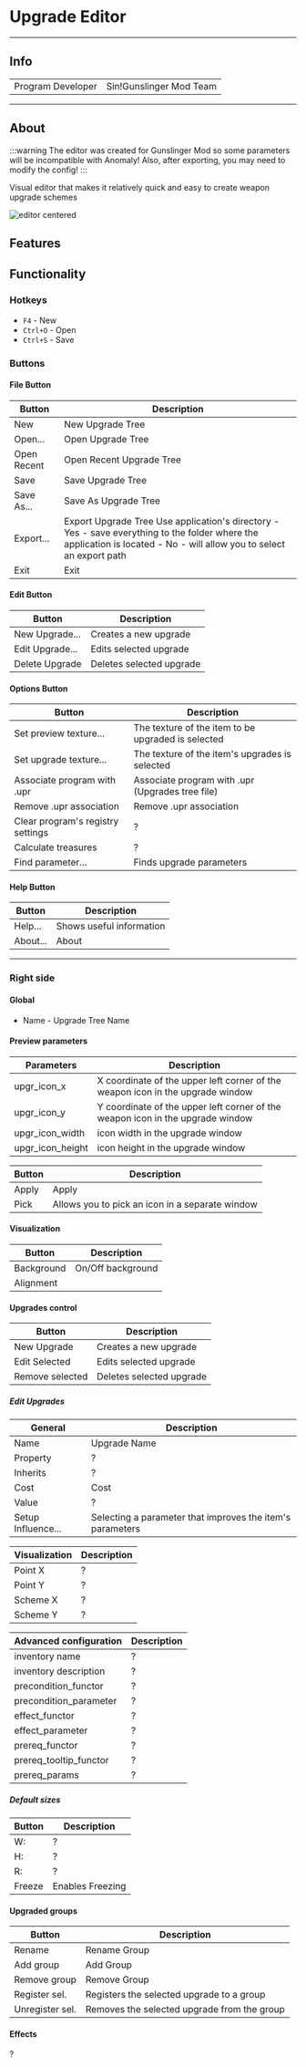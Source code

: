 # Upgrade Editor

___

## Info

|  |  |
|---|---|
| Program Developer | Sin!Gunslinger Mod Team |

___

## About

:::warning
The editor was created for Gunslinger Mod so some parameters will be incompatible with Anomaly! Also, after exporting, you may need to modify the config!
:::

Visual editor that makes it relatively quick and easy to create weapon upgrade schemes

![editor centered](assets/images/upgrades-editor.png)

## Features

## Functionality

### Hotkeys

- `F4` - New
- `Ctrl+O` - Open
- `Ctrl+S` - Save

### Buttons

#### File Button

| Button | Description |
|---|---|
| New | New Upgrade Tree |
| Open... | Open Upgrade Tree |
| Open Recent | Open Recent Upgrade Tree |
| Save | Save Upgrade Tree |
| Save As... | Save As Upgrade Tree |
| Export... | Export Upgrade Tree Use application's directory - Yes - save everything to the folder where the application is located - No - will allow you to select an export path |
| Exit | Exit |

#### Edit Button

| Button | Description |
|---|---|
| New Upgrade... | Creates a new upgrade |
| Edit Upgrade... | Edits selected upgrade |
| Delete Upgrade | Deletes selected upgrade |

#### Options Button

| Button | Description |
|---|---|
| Set preview texture... | The texture of the item to be upgraded is selected |
| Set upgrade texture... | The texture of the item's upgrades is selected |
| Associate program with .upr | Associate program with .upr (Upgrades tree file) |
| Remove .upr association | Remove .upr association |
| Clear program's registry settings | ? |
| Calculate treasures | ? |
| Find parameter... | Finds upgrade parameters |

#### Help Button

| Button | Description |
|---|---|
| Help... | Shows useful information |
| About... | About |

___

### Right side

#### Global

- Name - Upgrade Tree Name

#### Preview parameters

| Parameters | Description |
|---|---|
| upgr_icon_x | X coordinate of the upper left corner of the weapon icon in the upgrade window |
| upgr_icon_y | Y coordinate of the upper left corner of the weapon icon in the upgrade window |
| upgr_icon_width | icon width in the upgrade window |
| upgr_icon_height | icon height in the upgrade window |

| Button | Description |
|---|---|
| Apply | Apply |
| Pick | Allows you to pick an icon in a separate window |

#### Visualization

| Button | Description |
|---|---|
| Background | On/Off background |
| Alignment |  |

#### Upgrades control

| Button | Description |
|---|---|
| New Upgrade | Creates a new upgrade |
| Edit Selected | Edits selected upgrade |
| Remove selected | Deletes selected upgrade |

##### Edit Upgrades

| General | Description |
|---|---|
| Name | Upgrade Name |
| Property | ? |
| Inherits | ? |
| Cost | Cost |
| Value | ? |
| Setup Influence... | Selecting a parameter that improves the item's parameters |

| Visualization | Description |
|---|---|
| Point X | ? |
| Point Y | ? |
| Scheme X | ? |
| Scheme Y | ? |

| Advanced configuration | Description |
|---|---|
| inventory name | ? |
| inventory description | ? |
| precondition_functor | ? |
| precondition_parameter | ? |
| effect_functor | ? |
| effect_parameter | ? |
| prereq_functor | ? |
| prereq_tooltip_functor | ? |
| prereq_params | ? |

##### Default sizes

| Button | Description |
|---|---|
| W: | ? |
| H: | ? |
| R: | ? |
| Freeze | Enables Freezing |

#### Upgraded groups

| Button | Description |
|---|---|
| Rename | Rename Group |
| Add group | Add Group |
| Remove group | Remove Group |
| Register sel. | Registers the selected upgrade to a group |
| Unregister sel. | Removes the selected upgrade from the group |

#### Effects

?
